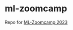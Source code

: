 # ml-zoomcamp
Repo for [ML-Zoomcamp 2023](https://github.com/DataTalksClub/machine-learning-zoomcamp/tree/master)
